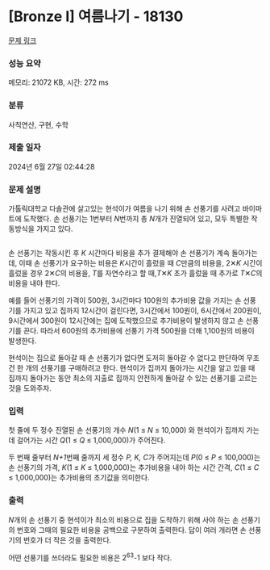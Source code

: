 # [Bronze I] 여름나기 - 18130 

[문제 링크](https://www.acmicpc.net/problem/18130) 

### 성능 요약

메모리: 21072 KB, 시간: 272 ms

### 분류

사칙연산, 구현, 수학

### 제출 일자

2024년 6월 27일 02:44:28

### 문제 설명

<p>가톨릭대학교 다솔관에 살고있는 현석이가 여름을 나기 위해 손 선풍기를 사려고 바이마트에 도착했다. 손 선풍기는 1번부터 <em>N</em>번까지 총 <em>N</em>개가 진열되어 있고, 모두 특별한 작동방식을 가지고 있다.</p>

<p style="text-align: center;"><img alt="" src=""></p>

<p>손 선풍기는 작동시킨 후 <em>K</em> 시간마다 비용을 추가 결제해야 손 선풍기가 계속 돌아가는데, 이때 손 선풍기가 요구하는 비용은 <em>K</em>시간이 흘렀을 때 <em>C</em>만큼의 비용을, 2✕<em>K</em> 시간이 흘렀을 경우 2✕<em>C</em>의 비용을, <em>T</em>를 자연수라고 할 때,<em>T</em>✕<em>K</em> 초가 흘렀을 때 추가로 <em>T</em>✕<em>C</em>의 비용을 내야 한다.</p>

<p>예를 들어 선풍기의 가격이 500원, 3시간마다 100원의 추가비용 값을 가지는 손 선풍기를 가지고 있고 집까지 12시간이 걸린다면, 3시간에서 100원이, 6시간에서 200원이, 9시간에서 300원이 12시간에는 집에 도착했으므로 추가비용이 발생하지 않고 손 선풍기를 끈다. 따라서 600원의 추가비용에 선풍기 가격 500원을 더해 1,100원의 비용이 발생한다.</p>

<p>현석이는 집으로 돌아갈 때 손 선풍기가 없다면 도저히 돌아갈 수 없다고 판단하여 무조건 한 개의 선풍기를 구매하려고 한다. 현석이가 집까지 돌아가는 시간을 알고 있을 때 집까지 돌아가는 동안 최소의 지출로 집까지 안전하게 돌아갈 수 있는 선풍기를 고르는 것을 도와주자.</p>

### 입력 

 <p>첫 줄에 두 정수 진열된 손 선풍기의 개수 <em>N</em>(1 ≤ <em>N</em> ≤ 10,000) 와 현석이가 집까지 가는데 걸어가는 시간 <em>Q</em>(1 ≤ <em>Q</em> ≤ 1,000,000)가 주어진다.</p>

<p>두 번째 줄부터 <em>N+1</em>번째 줄까지 세 정수 <em>P, K, C</em>가 주어지는데 <em>P</em>(0 ≤ <em>P</em> ≤ 100,000)는 손 선풍기의 가격, <em>K</em>(1 ≤ <em>K</em> ≤ 1,000,000)는 추가비용을 내야 하는 시간 간격, <em>C</em>(1 ≤ <em>C</em> ≤ 1,000,000)는 추가비용의 초기값을 의미한다.</p>

### 출력 

 <p><em>N</em>개의 손 선풍기 중 현석이가 최소의 비용으로 집을 도착하기 위해 사야 하는 손 선풍기의 번호와 그때의 필요한 비용을 공백으로 구분하여 출력한다. 답이 여러 개라면 손 선풍기의 번호가 더 작은 것을 출력한다.</p>

<p>어떤 선풍기를 쓰더라도 필요한 비용은 2<sup>63</sup>-1 보다 작다.</p>

